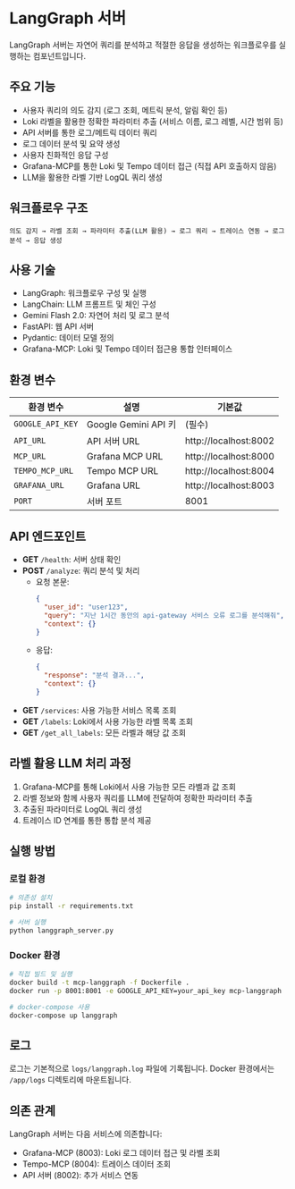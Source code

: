 # LangGraph 서버

LangGraph 서버는 자연어 쿼리를 분석하고 적절한 응답을 생성하는 워크플로우를 실행하는 컴포넌트입니다.

## 주요 기능

- 사용자 쿼리의 의도 감지 (로그 조회, 메트릭 분석, 알림 확인 등)
- Loki 라벨을 활용한 정확한 파라미터 추출 (서비스 이름, 로그 레벨, 시간 범위 등)
- API 서버를 통한 로그/메트릭 데이터 쿼리
- 로그 데이터 분석 및 요약 생성
- 사용자 친화적인 응답 구성
- Grafana-MCP를 통한 Loki 및 Tempo 데이터 접근 (직접 API 호출하지 않음)
- LLM을 활용한 라벨 기반 LogQL 쿼리 생성

## 워크플로우 구조

```
의도 감지 → 라벨 조회 → 파라미터 추출(LLM 활용) → 로그 쿼리 → 트레이스 연동 → 로그 분석 → 응답 생성
```

## 사용 기술

- LangGraph: 워크플로우 구성 및 실행
- LangChain: LLM 프롬프트 및 체인 구성
- Gemini Flash 2.0: 자연어 처리 및 로그 분석
- FastAPI: 웹 API 서버
- Pydantic: 데이터 모델 정의
- Grafana-MCP: Loki 및 Tempo 데이터 접근용 통합 인터페이스

## 환경 변수

| 환경 변수 | 설명 | 기본값 |
|---------|------|--------|
| `GOOGLE_API_KEY` | Google Gemini API 키 | (필수) |
| `API_URL` | API 서버 URL | http://localhost:8002 |
| `MCP_URL` | Grafana MCP URL | http://localhost:8000 |
| `TEMPO_MCP_URL` | Tempo MCP URL | http://localhost:8004 |
| `GRAFANA_URL` | Grafana URL | http://localhost:8003 |
| `PORT` | 서버 포트 | 8001 |

## API 엔드포인트

- **GET** `/health`: 서버 상태 확인
- **POST** `/analyze`: 쿼리 분석 및 처리
  - 요청 본문:
    ```json
    {
      "user_id": "user123",
      "query": "지난 1시간 동안의 api-gateway 서비스 오류 로그를 분석해줘",
      "context": {}
    }
    ```
  - 응답:
    ```json
    {
      "response": "분석 결과...",
      "context": {}
    }
    ```
- **GET** `/services`: 사용 가능한 서비스 목록 조회
- **GET** `/labels`: Loki에서 사용 가능한 라벨 목록 조회
- **GET** `/get_all_labels`: 모든 라벨과 해당 값 조회

## 라벨 활용 LLM 처리 과정

1. Grafana-MCP를 통해 Loki에서 사용 가능한 모든 라벨과 값 조회
2. 라벨 정보와 함께 사용자 쿼리를 LLM에 전달하여 정확한 파라미터 추출
3. 추출된 파라미터로 LogQL 쿼리 생성
4. 트레이스 ID 연계를 통한 통합 분석 제공

## 실행 방법

### 로컬 환경

```bash
# 의존성 설치
pip install -r requirements.txt

# 서버 실행
python langgraph_server.py
```

### Docker 환경

```bash
# 직접 빌드 및 실행
docker build -t mcp-langgraph -f Dockerfile .
docker run -p 8001:8001 -e GOOGLE_API_KEY=your_api_key mcp-langgraph

# docker-compose 사용
docker-compose up langgraph
```

## 로그

로그는 기본적으로 `logs/langgraph.log` 파일에 기록됩니다. Docker 환경에서는 `/app/logs` 디렉토리에 마운트됩니다.

## 의존 관계

LangGraph 서버는 다음 서비스에 의존합니다:
- Grafana-MCP (8003): Loki 로그 데이터 접근 및 라벨 조회
- Tempo-MCP (8004): 트레이스 데이터 조회
- API 서버 (8002): 추가 서비스 연동 